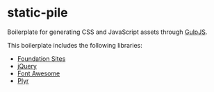 # static-pile
Boilerplate for generating CSS and JavaScript assets through [GulpJS](https://gulpjs.com/).

This boilerplate includes the following libraries:
* [Foundation Sites](https://foundation.zurb.com/sites.html)
* [jQuery](https://jquery.com/)
* [Font Awesome](https://fontawesome.com/)
* [Plyr](https://plyr.io/)
